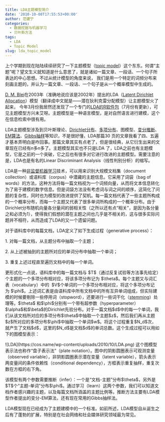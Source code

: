 ```yaml
---
title: LDA主题模型简介
date: '2010-10-08T17:55:53+00:00'
author: 范建宁
categories:
  - 数据挖掘与机器学习
  - 贝叶斯方法
tags:
  - LDA
  - Topic Model
slug: lda_topic_model
---
```


<p align="left">
  上个学期到现在陆陆续续研究了一下主题模型（<a href="http://en.wikipedia.org/wiki/Topic_model" target="_blank">topic model</a>）这个东东。何谓“主题”呢？望文生义就知道是什么意思了，就是诸如一篇文章、一段话、一个句子所表达的中心思想。不过从统计模型的角度来说， 我们是用一个特定的词频分布来刻画主题的，并认为一篇文章、一段话、一个句子是从一个概率模型中生成的。<!--more-->
</p>

<p align="left">
  <a href="http://www.cs.princeton.edu/~blei/" target="_blank">D. M. Blei</a>在2003年（准确地说应该是2002年）提出的LDA（<a href="http://www.cs.princeton.edu/~blei/papers/BleiNgJordan2003.pdf" target="_blank">Latent Dirichlet Allocation</a>）模型（翻译成中文就是——潜在狄利克雷分配模型）让主题模型火了起来， 今年3月份我居然还发现了一个专门的<a href="http://cran.r-project.org/web/packages/lda/" target="_blank">LDA的R软件包</a>（7月份有更新），可见主题模型方兴未艾呀。主题模型是一种语言模型，是对自然语言进行建模，这个在信息检索中很有用。
</p>

<p align="left">
  LDA主题模型涉及到贝叶斯理论、<a href="http://en.wikipedia.org/wiki/Dirichlet_distribution" target="_blank">Dirichlet分布</a>、<a href="http://en.wikipedia.org/wiki/Multinomial_distribution" target="_blank">多项分布</a>、图模型、<a href="http://en.wikipedia.org/wiki/Variational_Bayes" target="_blank">变分推断</a>、<a href="http://en.wikipedia.org/wiki/EM_algorithm" target="_blank">EM算法</a>、<a href="http://en.wikipedia.org/wiki/Gibbs_sampling" target="_blank">Gibbs抽样</a>等知识，不是很好懂，LDA那篇30 页的文章我看了四、五遍才基本弄明白是咋回事。那篇文章其实有点老了，但是很经典，从它衍生出来的文章现在已经有n多n多了。主题模型其实也不只是LDA 了，LDA之前也有主题模型，它是之前的一个突破，它之后也有很多对它进行改进的主题模型。需要注意的是，LDA也是有名的Linear Discriminant Analysis（线性判别分析）的缩写。
</p>

<p align="left">
  LDA是一种<a href="http://en.wikipedia.org/wiki/Unsupervised_learning" target="_blank">非监督机器学习</a>技术，可以用来识别大规模文档集（document collection）或语料库（corpus）中潜藏的主题信息。它采用了词袋（bag of words）的方法，这种方法将每一篇文档视为一个词频向量，从而将文本信息转化为了易于建模的数字信息。但是词袋方法没有考虑词与词之间的顺序，这简化了问题的复杂性，同时也为模型的改进提供了契机。每一篇文档代表了一些主题所构成的一个概率分布，而每一个主题又代表了很多单词所构成的一个概率分布。由于 Dirichlet分布随机向量各分量间的弱相关性（之所以还有点“相关”，是因为各分量之和必须为1），使得我们假想的潜在主题之间也几乎是不相关的，这与很多实际问题并不相符，从而造成了LDA的又一个遗留问题。
</p>

<p align="left">
  对于语料库中的每篇文档，LDA定义了如下生成过程（generative process）：
</p>

<p align="left">
  1. 对每一篇文档，从主题分布中抽取一个主题；
</p>

<p align="left">
  2. 从上述被抽到的主题所对应的单词分布中抽取一个单词；
</p>

<p align="left">
  3. 重复上述过程直至遍历文档中的每一个单词。
</p>

<p align="left">
  更形式化一点说，语料库中的每一篇文档与 $T$（通过反复试验等方法事先给定）个主题的一个多项分布相对应，将该多项分布记为 $\theta$。每个主题又与词汇表（vocabulary）中的  $V$个单词的一个多项分布相对应，将这个多项分布记为 $\phi$。上述词汇表是由语料库中所有文档中的所有互异单词组成，但实际建模的时候要剔除一些停用词（stopword），还要进行一些词干化（<a href="http://en.wikipedia.org/wiki/Stemming" target="_blank">stemming</a>）处理等。$\theta$ 和$\phi$分别有一个带有超参数（hyperparameter）$\alpha$和$\beta$的Dirichlet先验分布。对于一篇文档$d$中的每一个单词，我们从该文档所对应的多项分布$\theta$中抽取一个主题$z$，然后我们再从主题$z$所对应的多项分布$\phi$中抽取一个单词$w$。将这个过程重复$N_d$次，就产生了文档$d$，这里的$N_d$是文档$d$的单词总数。这个生成过程可以用如下的图模型表示：
</p>

<p align="left">
  ![LDA](https://cos.name/wp-content/uploads/2010/10/LDA.png) 这个图模型表示法也称作“盘子表示法”（plate notation）。图中的阴影圆圈表示可观测变量（observed variable），非阴影圆圈表示潜在变量（latent variable），箭头表示两变量间的条件依赖性（conditional dependency），方框表示重复抽样，重复次数在方框的右下角。
</p>

<p align="left">
  该模型有两个参数需要推断（infer）：一个是“文档-主题”分布$\theta$，另外是$T$个“主题-单词”分布$\phi$。通过学习（learn）这两个参数，我们可以知道文档作者感兴趣的主题，以及每篇文档所涵盖的主题比例等。推断方法主要有LDA模型作者提出的变分-EM算法，还有现在常用的Gibbs抽样法。
</p>

LDA模型现在已经成为了主题建模中的一个标准。如前所述，LDA模型自从诞生之后有了蓬勃的扩展，特别是在社会网络和社会媒体研究领域最为常见。

